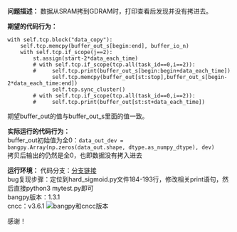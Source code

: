 **问题描述：**
数据从SRAM拷到GDRAM时，打印查看后发现并没有拷进去。

**期望的代码行为：**
```
with self.tcp.block("data_copy"):
    self.tcp.memcpy(buffer_out_s[begin:end], buffer_io_n)
    with self.tcp.if_scope(j==2):
        st.assign(start-2*data_each_time)
        # with self.tcp.if_scope(tcp.all(task_id==0,i==2)):
        #     self.tcp.print(buffer_out_s[begin:begin+data_each_time])
              self.tcp.memcpy(buffer_out[st:stop],buffer_out_s[begin-2*data_each_time:end])
              self.tcp.sync_cluster()
        # with self.tcp.if_scope(tcp.all(task_id==0,i==2)):
        #     self.tcp.print(buffer_out[st:st+data_each_time])
```
期望buffer_out的值与buffer_out_s里面的值一致。

**实际运行的代码行为：**\
buffer_out初始值为全0：`data_out_dev = bangpy.Array(np.zeros(data_out.shape, dtype.as_numpy_dtype), dev)`\
拷贝后输出的仍然是全0，也即数据没有拷入进去

**运行环境：**
代码分支：[分支链接](https://github.com/pingmu123/mlu-ops.git)\
bug复现步骤：定位到hard_sigmoid.py文件184-193行，修改相关print语句，然后直接python3 mytest.py即可\
bangpy版本：1.3.1\
cncc：v3.6.1
![bangpy和cncc版本](https://user-images.githubusercontent.com/102028822/165430656-ac6217b7-1078-41dc-be44-7420261b7411.png)

感谢！

